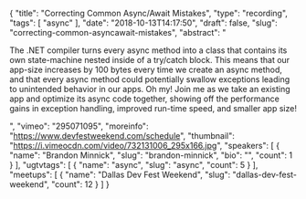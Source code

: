 {
  "title": "Correcting Common Async/Await Mistakes",
  "type": "recording",
  "tags": [
    "async"
  ],
  "date": "2018-10-13T14:17:50",
  "draft": false,
  "slug": "correcting-common-asyncawait-mistakes",
  "abstract": "<p>The .NET compiler turns every async method into a class that contains its own state-machine nested inside of a try/catch block. This means that our app-size increases by 100 bytes every time we create an async method, and that every async method could potentially swallow exceptions leading to unintended behavior in our apps. Oh my! Join me as we take an existing app and optimize its async code together, showing off the performance gains in exception handling, improved run-time speed, and smaller app size!</p>",
  "vimeo": "295071095",
  "moreinfo": "https://www.devfestweekend.com/schedule",
  "thumbnail": "https://i.vimeocdn.com/video/732131006_295x166.jpg",
  "speakers": [
    {
      "name": "Brandon Minnick",
      "slug": "brandon-minnick",
      "bio": "",
      "count": 1
    }
  ],
  "ugtvtags": [
    {
      "name": "async",
      "slug": "async",
      "count": 5
    }
  ],
  "meetups": [
    {
      "name": "Dallas Dev Fest Weekend",
      "slug": "dallas-dev-fest-weekend",
      "count": 12
    }
  ]
}
